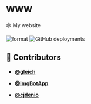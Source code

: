 <!-- DO NOT REMOVE - contributor_list:data:start:["gleich", "ImgBotApp", "cjdenio"]:end -->

# www

🕸 My website

![format](https://github.com/gleich/www/workflows/format/badge.svg)
![GitHub deployments](https://img.shields.io/github/deployments/gleich/www/production?label=Deployment&logo=vercel)

<!-- DO NOT REMOVE - contributor_list:start -->

## 👥 Contributors

- **[@gleich](https://github.com/gleich)**

- **[@ImgBotApp](https://github.com/ImgBotApp)**

- **[@cjdenio](https://github.com/cjdenio)**

<!-- DO NOT REMOVE - contributor_list:end -->
